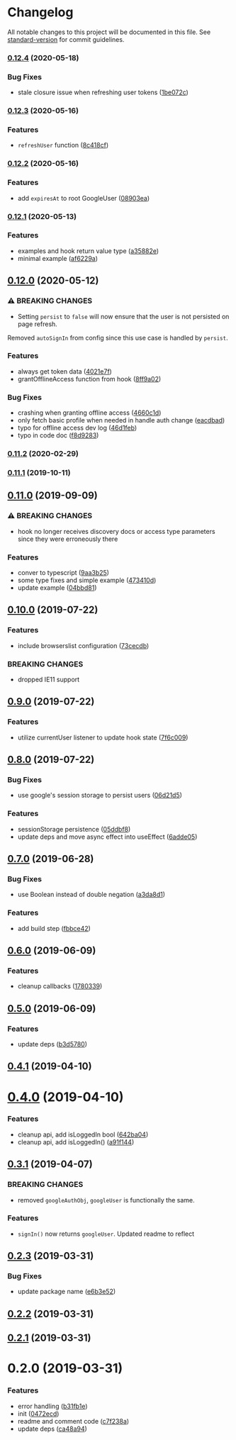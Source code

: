 # Changelog

All notable changes to this project will be documented in this file. See
[standard-version](https://github.com/conventional-changelog/standard-version)
for commit guidelines.

### [0.12.4](https://github.com/asyarb/react-use-googlelogin/compare/v0.12.3...v0.12.4) (2020-05-18)

### Bug Fixes

- stale closure issue when refreshing user tokens
  ([1be072c](https://github.com/asyarb/react-use-googlelogin/commit/1be072c05192084a5edba73b5d0529fa9a09ed94))

### [0.12.3](https://github.com/asyarb/react-use-googlelogin/compare/v0.12.2...v0.12.3) (2020-05-16)

### Features

- `refreshUser` function
  ([8c418cf](https://github.com/asyarb/react-use-googlelogin/commit/8c418cfe6d6e71ed8f0692ae9afed71369ff3c29))

### [0.12.2](https://github.com/asyarb/react-use-googlelogin/compare/v0.12.1...v0.12.2) (2020-05-16)

### Features

- add `expiresAt` to root GoogleUser
  ([08903ea](https://github.com/asyarb/react-use-googlelogin/commit/08903ea976dec45aa10b5b77814c1657ce251e48))

### [0.12.1](https://github.com/asyarb/react-use-googlelogin/compare/v0.12.0...v0.12.1) (2020-05-13)

### Features

- examples and hook return value type
  ([a35882e](https://github.com/asyarb/react-use-googlelogin/commit/a35882e7cae5134b84bae6ff401c7191a50468b5))
- minimal example
  ([af6229a](https://github.com/asyarb/react-use-googlelogin/commit/af6229a34c7498935b4b1953bff46d046f28b68e))

## [0.12.0](https://github.com/asyarb/react-use-googlelogin/compare/v0.11.2...v0.12.0) (2020-05-12)

### ⚠ BREAKING CHANGES

- Setting `persist` to `false` will now ensure that the user is not persisted on
  page refresh.

Removed `autoSignIn` from config since this use case is handled by `persist`.

### Features

- always get token data
  ([4021e7f](https://github.com/asyarb/react-use-googlelogin/commit/4021e7fafa9b0e65a0268c6ebfd8a743340eefc6))
- grantOfflineAccess function from hook
  ([8ff9a02](https://github.com/asyarb/react-use-googlelogin/commit/8ff9a02f44d913a6d0ac406c33e12a4421c37428))

### Bug Fixes

- crashing when granting offline access
  ([4660c1d](https://github.com/asyarb/react-use-googlelogin/commit/4660c1d03cb90cca6e680a24e007525945711fff))
- only fetch basic profile when needed in handle auth change
  ([eacdbad](https://github.com/asyarb/react-use-googlelogin/commit/eacdbad5f0086b8505bc62ce0e638a28e9e1e32f))
- typo for offline access dev log
  ([46d1feb](https://github.com/asyarb/react-use-googlelogin/commit/46d1feb2b5b352f0f2ae4b4aaaa38b93a50ad8a2))
- typo in code doc
  ([f8d9283](https://github.com/asyarb/react-use-googlelogin/commit/f8d9283f5fe231514800b34d50686b9a1ced8cca))

### [0.11.2](https://github.com/asyarb/react-use-googlelogin/compare/v0.11.1...v0.11.2) (2020-02-29)

### [0.11.1](https://github.com/asyarb/react-use-googlelogin/compare/v0.11.0...v0.11.1) (2019-10-11)

## [0.11.0](https://github.com/asyarb/react-use-googlelogin/compare/v0.10.0...v0.11.0) (2019-09-09)

### ⚠ BREAKING CHANGES

- hook no longer receives discovery docs or access type parameters since they
  were erroneously there

### Features

- conver to typescript
  ([9aa3b25](https://github.com/asyarb/react-use-googlelogin/commit/9aa3b25))
- some type fixes and simple example
  ([473410d](https://github.com/asyarb/react-use-googlelogin/commit/473410d))
- update example
  ([04bbd81](https://github.com/asyarb/react-use-googlelogin/commit/04bbd81))

## [0.10.0](https://github.com/asyarb/react-use-googlelogin/compare/v0.9.0...v0.10.0) (2019-07-22)

### Features

- include browserslist configuration
  ([73cecdb](https://github.com/asyarb/react-use-googlelogin/commit/73cecdb))

### BREAKING CHANGES

- dropped IE11 support

## [0.9.0](https://github.com/asyarb/react-use-googlelogin/compare/v0.8.0...v0.9.0) (2019-07-22)

### Features

- utilize currentUser listener to update hook state
  ([7f6c009](https://github.com/asyarb/react-use-googlelogin/commit/7f6c009))

## [0.8.0](https://github.com/asyarb/react-use-googlelogin/compare/v0.7.0...v0.8.0) (2019-07-22)

### Bug Fixes

- use google's session storage to persist users
  ([06d21d5](https://github.com/asyarb/react-use-googlelogin/commit/06d21d5))

### Features

- sessionStorage persistence
  ([05ddbf8](https://github.com/asyarb/react-use-googlelogin/commit/05ddbf8))
- update deps and move async effect into useEffect
  ([6adde05](https://github.com/asyarb/react-use-googlelogin/commit/6adde05))

## [0.7.0](https://github.com/asyarb/react-use-googlelogin/compare/v0.6.0...v0.7.0) (2019-06-28)

### Bug Fixes

- use Boolean instead of double negation
  ([a3da8d1](https://github.com/asyarb/react-use-googlelogin/commit/a3da8d1))

### Features

- add build step
  ([fbbce42](https://github.com/asyarb/react-use-googlelogin/commit/fbbce42))

## [0.6.0](https://github.com/asyarb/react-use-googlelogin/compare/v0.5.0...v0.6.0) (2019-06-09)

### Features

- cleanup callbacks
  ([1780339](https://github.com/asyarb/react-use-googlelogin/commit/1780339))

## [0.5.0](https://github.com/asyarb/react-use-googlelogin/compare/v0.4.1...v0.5.0) (2019-06-09)

### Features

- update deps
  ([b3d5780](https://github.com/asyarb/react-use-googlelogin/commit/b3d5780))

## [0.4.1](https://github.com/asyarb/react-use-googlelogin/compare/v0.4.0...v0.4.1) (2019-04-10)

# [0.4.0](https://github.com/asyarb/react-use-googlelogin/compare/v0.3.1...v0.4.0) (2019-04-10)

### Features

- cleanup api, add isLoggedIn bool
  ([642ba04](https://github.com/asyarb/react-use-googlelogin/commit/642ba04))
- cleanup api, add isLoggedIn()
  ([a91f144](https://github.com/asyarb/react-use-googlelogin/commit/a91f144))

## [0.3.1](https://github.com/asyarb/react-use-googlelogin/compare/v0.3.0...v0.3.1) (2019-04-07)

### BREAKING CHANGES

- removed `googleAuthObj`, `googleUser` is functionally the same.

### Features

- `signIn()` now returns `googleUser`. Updated readme to reflect

## [0.2.3](https://github.com/asyarb/react-use-googlelogin/compare/v0.2.1...v0.2.3) (2019-03-31)

### Bug Fixes

- update package name
  ([e6b3e52](https://github.com/asyarb/react-use-googlelogin/commit/e6b3e52))

## [0.2.2](https://github.com/asyarb/react-use-googlelogin/compare/v0.2.1...v0.2.2) (2019-03-31)

## [0.2.1](https://github.com/asyarb/react-use-googlelogin/compare/v0.2.0...v0.2.1) (2019-03-31)

# 0.2.0 (2019-03-31)

### Features

- error handling
  ([b31fb1e](https://github.com/asyarb/react-use-googleoauth/commit/b31fb1e))
- init
  ([0472ecd](https://github.com/asyarb/react-use-googleoauth/commit/0472ecd))
- readme and comment code
  ([c7f238a](https://github.com/asyarb/react-use-googleoauth/commit/c7f238a))
- update deps
  ([ca48a94](https://github.com/asyarb/react-use-googleoauth/commit/ca48a94))
